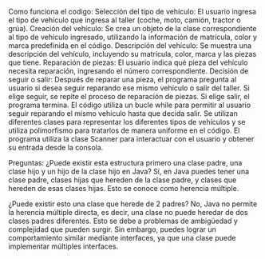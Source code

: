 Como funciona el codigo:
    Selección del tipo de vehículo: El usuario ingresa el tipo de vehículo que ingresa al taller (coche, moto, camión, tractor o grúa).
    Creación del vehículo: Se crea un objeto de la clase correspondiente al tipo de vehículo ingresado, utilizando la información de matrícula, color y marca predefinida en el código.
    Descripción del vehículo: Se muestra una descripción del vehículo, incluyendo su matrícula, color, marca y las piezas que tiene.
    Reparación de piezas: El usuario indica qué pieza del vehículo necesita reparación, ingresando el número correspondiente.
    Decisión de seguir o salir: Después de reparar una pieza, el programa pregunta al usuario si desea seguir reparando ese mismo vehículo o salir del taller. Si elige seguir, se repite el proceso de reparación de piezas. Si elige salir, el programa termina.
    El código utiliza un bucle while para permitir al usuario seguir reparando el mismo vehículo hasta que decida salir. Se utilizan diferentes clases para representar los diferentes tipos de vehículos y se utiliza polimorfismo para tratarlos de manera uniforme en el código. El programa utiliza la clase Scanner para interactuar con el usuario y obtener su entrada desde la consola.


Preguntas:
    ¿Puede existir esta estructura primero una clase padre, una clase hijo y un hijo de la clase hijo en Java?
        Sí, en Java puedes tener una clase padre, clases hijas que hereden de la clase padre, y clases que hereden de esas clases hijas. Esto se conoce como herencia múltiple.

  ¿Puede existir esto una clase que herede de 2 padres?
        No, Java no permite la herencia múltiple directa, es decir, una clase no puede heredar de dos clases padres diferentes. Esto se debe a problemas de ambigüedad y complejidad que pueden surgir. Sin embargo, puedes lograr un comportamiento similar mediante interfaces, ya que una clase puede implementar múltiples interfaces.


